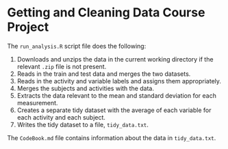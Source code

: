# Getting and Cleaning Data Course Project

The `run_analysis.R` script file does the following:

1. Downloads and unzips the data in the current working directory if the relevant `.zip` file is not present.
2. Reads in the train and test data and merges the two datasets.
3. Reads in the activity and variable labels and assigns them appropriately.
4. Merges the subjects and activities with the data.
5. Extracts the data relevant to the mean and standard deviation for each measurement.
6. Creates a separate tidy dataset with the average of each variable for each activity and each subject.
7. Writes the tidy dataset to a file, `tidy_data.txt`.

The `CodeBook.md` file contains information about the data in `tidy_data.txt`.